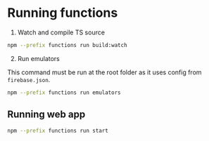 # Running functions

1. Watch and compile TS source

```bash
npm --prefix functions run build:watch
```

2. Run emulators

This command must be run at the root folder as it uses config from `firebase.json`.

```bash
npm --prefix functions run emulators
```

## Running web app

```bash
npm --prefix functions run start
```
